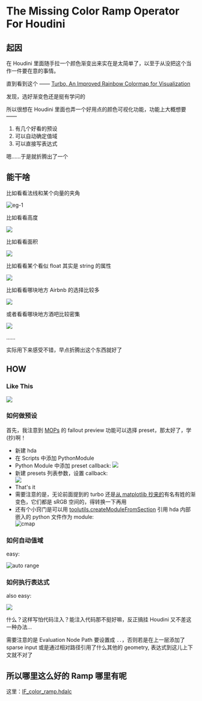 # The Missing Color Ramp Operator For Houdini

## 起因

在 Houdini 里面随手拉一个颜色渐变出来实在是太简单了，以至于从没把这个当作一件要在意的事情。

直到看到这个 —— [Turbo, An Improved Rainbow Colormap for Visualization](https://ai.googleblog.com/2019/08/turbo-improved-rainbow-colormap-for.html)

发现，选好渐变色还是挺有学问的

所以很想在 Houdini 里面也弄一个好用点的颜色可视化功能，功能上大概想要——

1. 有几个好看的预设
2. 可以自动确定值域
3. 可以直接写表达式

嗯……于是就折腾出了一个


## 能干啥

比如看看法线和某个向量的夹角

![eg-1](20190825173300586_542.png)

比如看看高度

![](20190825174121618_27742.png)

比如看看面积

![](20190825222311818_23335.png)

比如看看某个看似 float 其实是 string 的属性

![](20190825180357862_14756.png)

比如看看哪块地方 Airbnb 的选择比较多

![](20190825174729628_8736.png)

或者看看哪块地方酒吧比较密集

![](20190825220342069_422.png)

……

实际用下来感受不错，早点折腾出这个东西就好了

## HOW

### Like This

![](20190825231303548_12319.png)

### 如何做预设

首先，我注意到 [MOPs](https://www.motionoperators.com) 的 fallout preview 功能可以选择 preset，那太好了，学(抄)啊！

* 新建 hda
* 在 Scripts 中添加 PythonModule
* Python Module 中添加 preset callback:
  ![](20190825181240078_31358.png)
* 新建 presets 列表参数，设置 callback:  
  ![](20190825181436629_10795.png)
* That's it
* 需要注意的是，无论前面提到的 turbo 还是[从 matplotlib 抄来的](https://github.com/matplotlib/matplotlib/blob/master/lib/matplotlib/_cm_listed.py)有名有姓的渐变色，它们都是 sRGB 空间的，得转换一下再用
* 还有个小窍门是可以用 [toolutils.createModuleFromSection](https://www.sidefx.com/docs/houdini/hom/hou/HDAModule.html) 引用 hda 内部嵌入的 python 文件作为 module:  
  ![cmap](20190825223221698_5657.png)


### 如何自动值域

easy:

![auto range](20190825184316778_27430.png)

### 如何执行表达式

also easy:

![](20190825184657092_1056.png)

什么？这样写怕代码注入？能注入代码那不挺好嘛，反正搞挂 Houdini 又不差这一种办法...

需要注意的是 Evaluation Node Path 要设置成 `..`，否则若是在上一层添加了 sparse input 或是通过相对路径引用了什么其他的 geometry, 表达式到这儿上下文就不对了


## 所以哪里这么好的 Ramp 哪里有呢

这里：[IF_color_ramp.hdalc](https://drive.google.com/file/d/1bDfUAPhwgE36blzBz-LrmgOw8wH_3p-h/view?usp=sharing)
